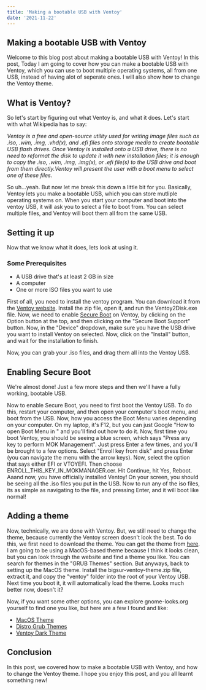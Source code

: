 ```yaml
---
title: 'Making a bootable USB with Ventoy'
date: '2021-11-22'
---
```


## Making a bootable USB with Ventoy

Welcome to this blog post about making a bootable USB with Ventoy! In this post, Today I am going to cover how you can make a bootable USB with Ventoy, which you can use to boot multiple operating systems, all from one USB, instead of having alot of seperate ones. I will also show how to change the Ventoy theme.

## What is Ventoy?

So let's start by figuring out what Ventoy is, and what it does. Let's start with what Wikipedia has to say:

*Ventoy is a free and open-source utility used for writing image files such as .iso, .wim, .img, .vhd(x), and .efi files onto storage media to create bootable USB flash drives. Once Ventoy is installed onto a USB drive, there is no need to reformat the disk to update it with new installation files; it is enough to copy the .iso, .wim, .img, .img(x), or .efi file(s) to the USB drive and boot from them directly.Ventoy will present the user with a boot menu to select one of these files.*

So uh...yeah. But now let me break this down a little bit for you. Basically, Ventoy lets you make a bootable USB, which you can store mutliple operating systems on. When you start your computer and boot into the ventoy USB, it will ask you to select a file to boot from. You can select multiple files, and Ventoy will boot them all from the same USB.

## Setting it up

Now that we know what it does, lets look at using it. 

### Some Prerequisites

- A USB drive that's at least 2 GB in size
- A computer
- One or more ISO files you want to use

First of all, you need to install the ventoy program. You can download it from the [Ventoy website](https://ventoy.org/). Install the zip file, open it, and run the Ventoy2Disk.exe file. Now, we need to enable [Secure Boot](https://en.wikipedia.org/wiki/Secure_Boot) on Ventoy, by clicking on the Option button at the top, and then clicking on the "Secure Boot Support" button. Now, in the "Device" dropdown, make sure you have the USB drive you want to install Ventoy on selected. Now, click on the "Install" button, and wait for the installation to finish. 

Now, you can grab your .iso files, and drag them all into the Ventoy USB. 

## Enabling Secure Boot

We're almost done! Just a few more steps and then we'll have a fully working, bootable USB. 

Now to enable Secure Boot, you need to first boot the Ventoy USB. To do this, restart your computer, and then open your computer's boot menu, and boot from the USB. Now, how you access the Boot Menu varies depending on your computer. On my laptop, it's F12, but you can just Google "How to open Boot Menu in <your computer model>" and you'll find out how to do it. Now, first time you boot Ventoy, you should be seeing a blue screen, which says "Press any key to perform MOK Management". Just press Enter a few times, and you'll be brought to a few options. Select "Enroll key from disk" and press Enter (you can navigate the menu with the arrow keys). Now, select the option that says either EFI or VTOYEFI. Then choose ENROLL_THIS_KEY_IN_MOKMANAGER.cer. Hit Continue, hit Yes, Reboot. Aaand now, you have officially installed Ventoy! On your screen, you should be seeing all the .iso files you put in the USB. Now to run any of the iso files, its as simple as navigating to the file, and pressing Enter, and it will boot like normal!

## Adding a theme

Now, technically, we are done with Ventoy. But, we still need to change the theme, because currently the Ventoy screen doesn't look the best. To do this, we first need to download the theme. You can get the theme from [here](https://www.gnome-look.org/p/1443844/). I am going to be using a MacOS-based theme because I think it looks clean, but you can look through the website and find a theme you like. You can search for themes in the "GRUB Themes" section. But anyways, back to setting up the MacOS theme. Install the bigsur-ventoy-theme.zip file, extract it, and copy the "ventoy" folder into the root of your Ventoy USB. Next time you boot it, it will automatically load the theme. Looks much better now, doesn't it?

Now, if you want some other options, you can explore gnome-looks.org yourself to find one you like, but here are a few I found and like:

- [MacOS Theme](https://www.gnome-look.org/p/1443844/)
- [Distro Grub Themes](https://www.gnome-look.org/p/1482847)
- [Ventoy Dark Theme](https://www.gnome-look.org/p/1519894)

## Conclusion

In this post, we covered how to make a bootable USB with Ventoy, and how to change the Ventoy theme. I hope you enjoy this post, and you all learnt something new!
